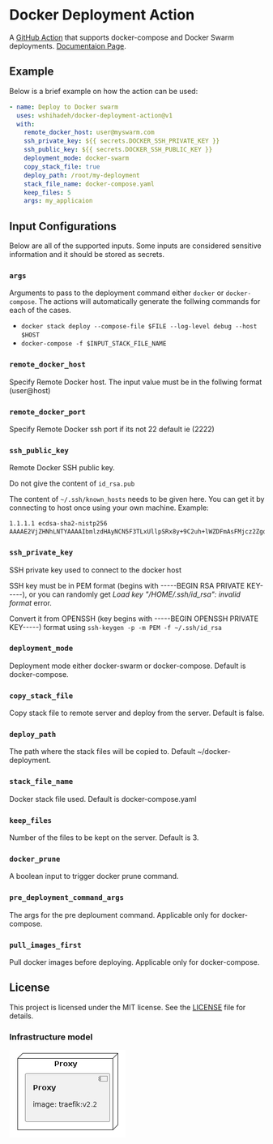 # Docker Deployment Action

A [GitHub Action](https://github.com/marketplace/actions/docker-deployment) that supports docker-compose and Docker Swarm deployments. [Documentaion Page](https://wshihadeh.github.io/actions/Docker-Deployment/).


## Example

Below is a brief example on how the action can be used:

```yaml
- name: Deploy to Docker swarm
  uses: wshihadeh/docker-deployment-action@v1
  with:
    remote_docker_host: user@myswarm.com
    ssh_private_key: ${{ secrets.DOCKER_SSH_PRIVATE_KEY }}
    ssh_public_key: ${{ secrets.DOCKER_SSH_PUBLIC_KEY }}
    deployment_mode: docker-swarm
    copy_stack_file: true
    deploy_path: /root/my-deployment
    stack_file_name: docker-compose.yaml
    keep_files: 5
    args: my_applicaion
```

## Input Configurations

Below are all of the supported inputs. Some inputs are considered sensitive information and it should be stored as secrets.

### `args`

Arguments to pass to the deployment command either  `docker`  or `docker-compose`. The actions will automatically generate the follwing commands for each of the cases.

- `docker stack deploy --compose-file $FILE --log-level debug --host $HOST`
- `docker-compose -f $INPUT_STACK_FILE_NAME`


### `remote_docker_host`

Specify Remote Docker host. The input value must be in the follwing format (user@host)

### `remote_docker_port`

Specify Remote Docker ssh port if its not 22 default ie (2222)

### `ssh_public_key`

Remote Docker SSH public key. 

Do not give the content of `id_rsa.pub`

The content of `~/.ssh/known_hosts` needs to be given here. You can get it by connecting to host once using your own machine. Example:

```
1.1.1.1 ecdsa-sha2-nistp256 AAAAE2VjZHNhLNTYAAAAIbmlzdHAyNCN5F3TLxUllpSRx8y+9C2uh+lWZDFmAsFMjcz2Zgq4d5F+oGicGaRk=
```

### `ssh_private_key`

SSH private key used to connect to the docker host

SSH key must be in PEM format (begins with -----BEGIN RSA PRIVATE KEY-----), or you can randomly get _Load key "/HOME/.ssh/id_rsa": invalid format_ error.

Convert it from OPENSSH (key begins with -----BEGIN OPENSSH PRIVATE KEY-----)  format using `ssh-keygen -p -m PEM -f ~/.ssh/id_rsa`

### `deployment_mode`
Deployment mode either docker-swarm or docker-compose. Default is docker-compose.
### `copy_stack_file`
Copy stack file to remote server and deploy from the server. Default is false.
### `deploy_path`
The path where the stack files will be copied to. Default ~/docker-deployment.
### `stack_file_name`
Docker stack file used. Default is docker-compose.yaml
### `keep_files`
Number of the files to be kept on the server. Default is 3.
### `docker_prune`
A boolean input to trigger docker prune command.
### `pre_deployment_command_args`
The args for the pre deploument command. Applicable only for docker-compose.
### `pull_images_first`
Pull docker images before deploying. Applicable only for docker-compose.

## License

This project is licensed under the MIT license. See the [LICENSE](LICENSE) file for details.


### Infrastructure model

![Infrastructure model](.infragenie/infrastructure_model.png)
